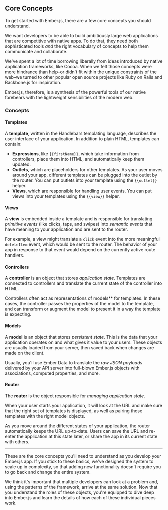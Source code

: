 ## Core Concepts

To get started with Ember.js, there are a few core concepts you
should understand. 

We want developers to be able to build ambitiously large web
applications that are competitive with native apps. To do that, they
need both sophisticated tools *and* the right vocabulary of concepts to
help them communicate and collaborate.

We've spent a lot of time borrowing liberally from ideas introduced
by native application frameworks, like Cocoa. When we felt those
concepts were more hindrance than help–or didn't fit within the unique
constraints of the web–we turned to other popular open source projects
like Ruby on Rails and Backbone.js for inspiration.

Ember.js, therefore, is a synthesis of the powerful tools of our native
forebears with the lightweight sensibilities of the modern web. 

### Concepts

#### Templates

A **template**, written in the Handlebars templating language, describes
the user interface of your application. In addition to plain HTML,
templates can contain:

* **Expressions**, like `{{firstName}}`, which take information from
  controllers, place them into HTML, and automatically keep them
  updated.
* **Outlets**, which are placeholders for other templates. As your user
  moves around your app, different templates can be plugged into the
  outlet by the router. You can put outlets into your template using the
  `{{outlet}}` helper.
* **Views**, which are responsible for handling user events. You can put
  views into your templates using the `{{view}}` helper.

#### Views

A **view** is embedded inside a template and is responsible for
translating _primitive events_ (like clicks, taps, and swipes) into
_semantic events_ that have meaning to your application and are sent to
the router.

For example, a view might translate a `click` event into the more
meaningful `deleteItem` event, which would be sent to the router. The
behavior of your app in response to that event would depend on the
currently active route handlers.

#### Controllers

A **controller** is an object that stores _application state_. Templates
are connected to controllers and translate the current state of the
controller into HTML.

Controllers often act as representations of models** for templates. In
these cases, the controller passes the properties of the model to the
template, and can transform or augment the model to present it in a way
the template is expecting.

#### Models

A **model** is an object that stores _persistent state_. This is the
data that your application operates on and what gives it value to your
users.  These objects are usually loaded from your server, then saved
back when changes are made on the client.

Usually, you'll use Ember Data to translate the _raw JSON payloads_
delivered by your API server into full-blown Ember.js objects with
associations, computed properties, and more.

#### Router

The **router** is the object responsible for _managing application state_.

When your user starts your application, it will look at the URL and make
sure that the right set of templates is displayed, as well as pairing
those templates with the right model objects.

As you move around the different states of your application, the
router automatically keeps the URL up-to-date. Users can save the URL
and re-enter the application at this state later, or share the app in
its current state with others.

---

These are the core concepts you'll need to understand as you develop your Ember.js app. If you stick to these basics, we've designed the system to scale up in complexity, so that adding new functionality doesn't require you to go back and change the entire system.

We think it's important that multiple developers can look at a problem
and, using the patterns of the framework, arrive at the same solution.
Now that you understand the roles of these objects, you're equipped to
dive deep into Ember.js and learn the details of how each of these
individual pieces work.
